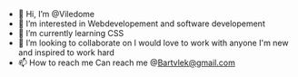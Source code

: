 - 👋 Hi, I’m @Viledome
- 👀 I’m interested in Webdevelopement and software developement
- 🌱 I’m currently learning CSS
- 💞️ I’m looking to collaborate on I would love to work with anyone I'm new and inspired to work hard
- 📫 How to reach me Can reach me @Bartvlek@gmail.com

<!---
Viledome/Viledome is a ✨ special ✨ repository because its `README.md` (this file) appears on your GitHub profile.
You can click the Preview link to take a look at your changes.
--->
